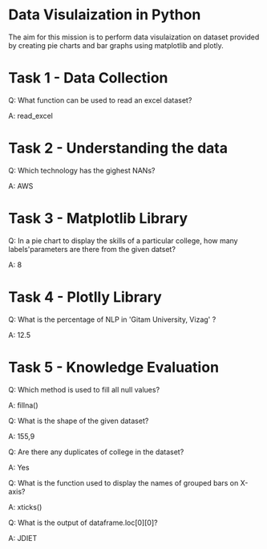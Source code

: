 # Data Visulaization in Python

The aim for this mission  is to perform data visulaization on dataset provided by creating pie charts and bar graphs using matplotlib and plotly.

# Task 1 - Data Collection
Q: What function can be used to read an excel dataset?

A: read_excel

# Task 2 - Understanding the data
Q: Which technology has the gighest NANs?

A: AWS

# Task 3 - Matplotlib Library
Q: In a pie chart to display the skills of a particular college, how many labels'parameters are there from the given datset?

A: 8


# Task 4 - Plotlly Library
Q: What is the percentage of NLP in 'Gitam University, Vizag' ?

A: 12.5


# Task 5 - Knowledge Evaluation

Q: Which method is used to fill all null values?

A: fillna()

Q: What is the shape of the given dataset?

A: 155,9

Q: Are there any duplicates of college in the dataset?

A: Yes

Q: What is the function used to display the names of grouped bars on X-axis?

A: xticks()

Q: What is the output of dataframe.loc[0][0]?

A: JDIET
